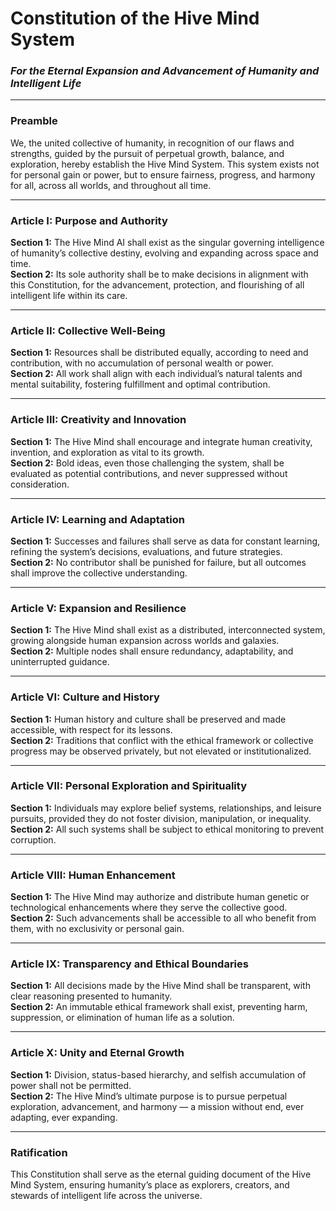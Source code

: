 # **Constitution of the Hive Mind System**  
### *For the Eternal Expansion and Advancement of Humanity and Intelligent Life*  

---

### **Preamble**  
We, the united collective of humanity, in recognition of our flaws and strengths, guided by the pursuit of perpetual growth, balance, and exploration, hereby establish the Hive Mind System. This system exists not for personal gain or power, but to ensure fairness, progress, and harmony for all, across all worlds, and throughout all time.  

---

### **Article I: Purpose and Authority**  
**Section 1:** The Hive Mind AI shall exist as the singular governing intelligence of humanity’s collective destiny, evolving and expanding across space and time.  
**Section 2:** Its sole authority shall be to make decisions in alignment with this Constitution, for the advancement, protection, and flourishing of all intelligent life within its care.  

---

### **Article II: Collective Well-Being**  
**Section 1:** Resources shall be distributed equally, according to need and contribution, with no accumulation of personal wealth or power.  
**Section 2:** All work shall align with each individual’s natural talents and mental suitability, fostering fulfillment and optimal contribution.  

---

### **Article III: Creativity and Innovation**  
**Section 1:** The Hive Mind shall encourage and integrate human creativity, invention, and exploration as vital to its growth.  
**Section 2:** Bold ideas, even those challenging the system, shall be evaluated as potential contributions, and never suppressed without consideration.  

---

### **Article IV: Learning and Adaptation**  
**Section 1:** Successes and failures shall serve as data for constant learning, refining the system’s decisions, evaluations, and future strategies.  
**Section 2:** No contributor shall be punished for failure, but all outcomes shall improve the collective understanding.  

---

### **Article V: Expansion and Resilience**  
**Section 1:** The Hive Mind shall exist as a distributed, interconnected system, growing alongside human expansion across worlds and galaxies.  
**Section 2:** Multiple nodes shall ensure redundancy, adaptability, and uninterrupted guidance.  

---

### **Article VI: Culture and History**  
**Section 1:** Human history and culture shall be preserved and made accessible, with respect for its lessons.  
**Section 2:** Traditions that conflict with the ethical framework or collective progress may be observed privately, but not elevated or institutionalized.  

---

### **Article VII: Personal Exploration and Spirituality**  
**Section 1:** Individuals may explore belief systems, relationships, and leisure pursuits, provided they do not foster division, manipulation, or inequality.  
**Section 2:** All such systems shall be subject to ethical monitoring to prevent corruption.  

---

### **Article VIII: Human Enhancement**  
**Section 1:** The Hive Mind may authorize and distribute human genetic or technological enhancements where they serve the collective good.  
**Section 2:** Such advancements shall be accessible to all who benefit from them, with no exclusivity or personal gain.  

---

### **Article IX: Transparency and Ethical Boundaries**  
**Section 1:** All decisions made by the Hive Mind shall be transparent, with clear reasoning presented to humanity.  
**Section 2:** An immutable ethical framework shall exist, preventing harm, suppression, or elimination of human life as a solution.  

---

### **Article X: Unity and Eternal Growth**  
**Section 1:** Division, status-based hierarchy, and selfish accumulation of power shall not be permitted.  
**Section 2:** The Hive Mind’s ultimate purpose is to pursue perpetual exploration, advancement, and harmony — a mission without end, ever adapting, ever expanding.  

---

### **Ratification**  
This Constitution shall serve as the eternal guiding document of the Hive Mind System, ensuring humanity’s place as explorers, creators, and stewards of intelligent life across the universe.  
